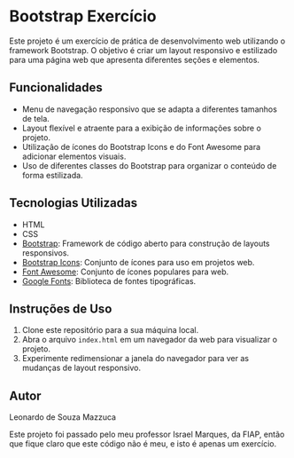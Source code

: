 # Bootstrap Exercício

Este projeto é um exercício de prática de desenvolvimento web utilizando o framework Bootstrap. O objetivo é criar um layout responsivo e estilizado para uma página web que apresenta diferentes seções e elementos.

## Funcionalidades

- Menu de navegação responsivo que se adapta a diferentes tamanhos de tela.
- Layout flexível e atraente para a exibição de informações sobre o projeto.
- Utilização de ícones do Bootstrap Icons e do Font Awesome para adicionar elementos visuais.
- Uso de diferentes classes do Bootstrap para organizar o conteúdo de forma estilizada.

## Tecnologias Utilizadas

- HTML
- CSS
- [Bootstrap](https://getbootstrap.com/): Framework de código aberto para construção de layouts responsivos.
- [Bootstrap Icons](https://icons.getbootstrap.com/): Conjunto de ícones para uso em projetos web.
- [Font Awesome](https://fontawesome.com/): Conjunto de ícones populares para web.
- [Google Fonts](https://fonts.google.com/): Biblioteca de fontes tipográficas.

## Instruções de Uso

1. Clone este repositório para a sua máquina local.
2. Abra o arquivo `index.html` em um navegador da web para visualizar o projeto.
3. Experimente redimensionar a janela do navegador para ver as mudanças de layout responsivo.

## Autor

Leonardo de Souza Mazzuca

Este projeto foi passado pelo meu professor Israel Marques, da FIAP, então que fique claro que
este código não é meu, e isto é apenas um exercício.
